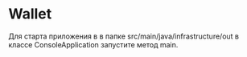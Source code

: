 # Wallet
Для старта приложения в в папке src/main/java/infrastructure/out в классе ConsoleApplication запустите метод main.
